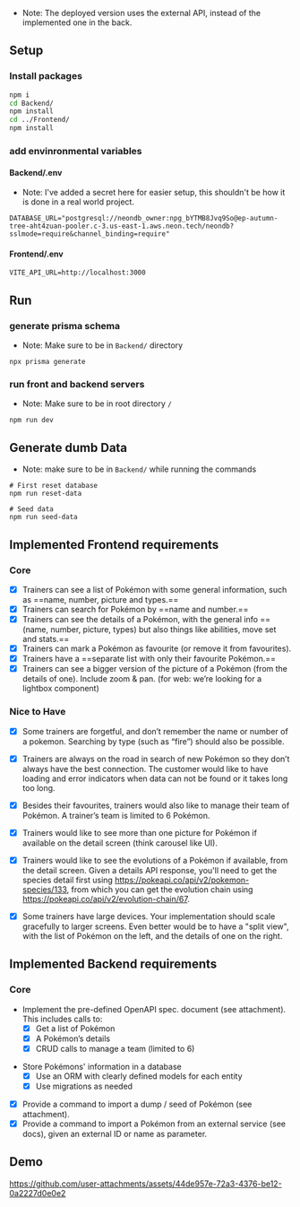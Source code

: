 * Note: The deployed version uses the external API, instead of the implemented one in the back.
## Setup
### Install packages
```bash
npm i
cd Backend/
npm install
cd ../Frontend/
npm install
```
### add envinronmental variables
#### Backend/.env
* Note: I've added a secret here for easier setup, this shouldn't be how it is done in a real world project. 
```
DATABASE_URL="postgresql://neondb_owner:npg_bYTMB8Jvq9So@ep-autumn-tree-aht4zuan-pooler.c-3.us-east-1.aws.neon.tech/neondb?sslmode=require&channel_binding=require"

```
#### Frontend/.env
```
VITE_API_URL=http://localhost:3000
```

## Run

### generate prisma schema
* Note: Make sure to be in `Backend/` directory
```
npx prisma generate
```
### run front and backend servers
* Note: Make sure to be in root directory `/`
```
npm run dev
```

## Generate dumb Data
* Note: make sure to be in `Backend/` while running the commands
```
# First reset database
npm run reset-data

# Seed data
npm run seed-data
```
## Implemented Frontend requirements

### Core
- [x] Trainers can see a list of Pokémon with some general information, such as ==name, number, picture and types.==
- [x] Trainers can search for Pokémon by ==name and number.==
- [x] Trainers can see the details of a Pokémon, with the general info ==(name, number, picture, types) but also things like abilities, move set and stats.==
- [x] Trainers can mark a Pokémon as favourite (or remove it from favourites).
- [x] Trainers have a ==separate list with only their favourite Pokémon.==
- [x] Trainers can see a bigger version of the picture of a Pokémon (from the details of one). Include zoom & pan. (for web: we’re looking for a lightbox component)

### Nice to Have

- [x] Some trainers are forgetful, and don’t remember the name or number of a pokemon. Searching by type (such as “fire”) should also be possible.

- [x] Trainers are always on the road in search of new Pokémon so they don’t always have the best connection. The customer would like to have loading and error indicators when data can not be found or it takes long too long.
- [x] Besides their favourites, trainers would also like to manage their team of Pokémon. A trainer’s team is limited to 6 Pokémon.
- [x] Trainers would like to see more than one picture for Pokémon if available on the detail screen (think carousel like UI).

- [x] Trainers would like to see the evolutions of a Pokémon if available, from the detail screen. Given a details API response, you'll need to get the species detail first using https://pokeapi.co/api/v2/pokemon-species/133, from which you can get the evolution chain using https://pokeapi.co/api/v2/evolution-chain/67.

- [x] Some trainers have large devices. Your implementation should scale gracefully to larger screens. Even better would be to have a "split view", with the list of Pokémon on the left, and the details of one on the right.

## Implemented Backend requirements
### Core
* Implement the pre-defined OpenAPI spec. document (see attachment). This includes calls to:
  - [x] Get a list of Pokémon
  - [x] A Pokémon’s details
  - [x] CRUD calls to manage a team (limited to 6)
- Store Pokémons' information in a database
  - [x] Use an ORM with clearly defined models for each entity
  - [x] Use migrations as needed
- [x] Provide a command to import a dump / seed of Pokémon (see attachment).
- [x] Provide a command to import a Pokémon from an external service (see docs), given an external ID or name as parameter.

## Demo


https://github.com/user-attachments/assets/44de957e-72a3-4376-be12-0a2227d0e0e2


